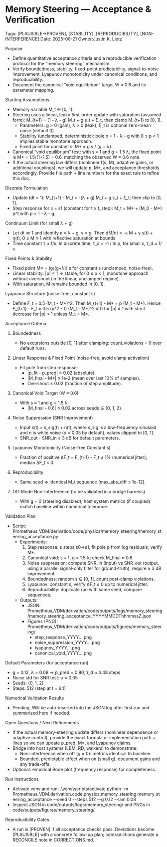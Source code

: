 # Memory Steering — Acceptance & Verification

Tags: [PLAUSIBLE→PROVEN], [STABILITY], [REPRODUCIBILITY], [NON-INTERFERENCE]
Date: 2025-08-21
Owner:Justin K. Lietz

Purpose
- Define quantitative acceptance criteria and a reproducible verification protocol for the “memory steering” mechanism.
- Verify boundedness, stability, fixed-point predictability, signal-to-noise improvement, Lyapunov monotonicity under canonical conditions, and reproducibility.
- Document the canonical “void equilibrium” target W ≈ 0.6 and its parameter mapping.

Starting Assumptions
- Memory variable M_t ∈ [0, 1].
- Steering uses a linear, leaky first-order update with saturation (assumed form):
  M_{t+1} = (1 - λ - g) M_t + g s_t + ξ_t, then clamp M_{t+1} to [0, 1].
  - Parameters: g > 0 (gain), λ > 0 (leak), ξ_t is optional zero-mean noise (default 0).
  - Stability (unclamped, deterministic): pole p = 1 - λ - g with 0 ≤ p < 1 implies stable monotone approach.
  - Fixed point for constant s: M* = g s / (g + λ).
- Canonical “void equilibrium” test: with s ≡ 1 and g = 1.5 λ, the fixed point is M* = 1.5/(1+1.5) = 0.6, matching the observed W ≈ 0.6 note.
- If the actual steering law differs (nonlinear f(s, M), adaptive gains, or additional couplings), we will update p, M*, and acceptance thresholds accordingly. Provide file path + line numbers for the exact rule to refine this doc.

Discrete Formulation
- Update (dt = 1):
  M_{t+1} - M_t = -(λ + g) M_t + g s_t + ξ_t; then clip to [0, 1].
- Step response for s = s1 (constant for t ≥ t_step): M_t = M* + (M_0 - M*) p^t with p = 1 - λ - g.

Continuum Limit (for small λ + g)
- Let dt ≪ 1 and identify κ = λ + g, γ = g. Then
  dM/dt = -κ M + γ s(t) + η(t), 0 ≤ M ≤ 1 with reflective saturation at bounds.
- Time constant τ ≈ 1/κ. In discrete time, τ_d = -1 / ln p; for small κ, τ_d ≈ 1/κ.

Fixed Points & Stability
- Fixed point M* = (g/(g+λ)) s for constant s (unclamped, noise-free).
- Linear stability: |p| < 1 ⇒ stable; for 0 ≤ p < 1, monotone approach without overshoot (in the linear, unclamped regime).
- With saturation, M remains bounded in [0, 1].

Lyapunov Structure (noise-free, constant s)
- Define F_t = 0.5 (M_t - M*)^2. Then M_{t+1} - M* = p (M_t - M*). Hence
  F_{t+1} - F_t = 0.5 (p^2 - 1) (M_t - M*)^2 ≤ 0 for |p| ≤ 1 with strict decrease for |p| < 1 unless M_t = M*.

Acceptance Criteria
1) Boundedness
   - No excursions outside [0, 1] after clamping: count_violations = 0 over default runs.

2) Linear Response & Fixed Point (noise-free, avoid clamp activation)
   - Fit pole from step response:
     - |p_fit - p_pred| ≤ 0.02 (absolute).
     - |M_final - M*| ≤ 1e-2 (mean over last 10% of samples).
     - Overshoot ≤ 0.02 (fraction of step amplitude).

3) Canonical Void Target (W ≈ 0.6)
   - With s ≡ 1 and g = 1.5 λ:
     - |M_final - 0.6| ≤ 0.02 across seeds ∈ {0, 1, 2}.

4) Noise Suppression (SNR Improvement)
   - Input s(t) = s_sig(t) + n(t), where s_sig is a low-frequency sinusoid and n is white noise (σ = 0.05 by default), values clipped to [0, 1].
   - SNR_out - SNR_in ≥ 3 dB for default parameters.

5) Lyapunov Monotonicity (Noise-free Constant s)
   - Fraction of positive ΔF_t = F_{t+1} - F_t ≤ 1% (numerical jitter); median ΔF_t < 0.

6) Reproducibility
   - Same seed ⇒ identical M_t sequence (max_abs_diff ≤ 1e-12).

7) Off-Mode Non-Interference (to be validated in a bridge harness)
   - With g = 0 (steering disabled), host system metrics (if coupled) match baseline within numerical tolerance.

Validation Plan
- Script: Prometheus_VDM/derivation/code/physics/memory_steering/memory_steering_acceptance.py
  - Experiments:
    1) Step response: s steps s0→s1; fit pole p from log residuals; verify M*.
    2) Canonical void: s ≡ 1, g = 1.5 λ; check M_final ≈ 0.6.
    3) Noise suppression: compute SNR_in (input) vs SNR_out (output, using a parallel signal-only filter for ground-truth); require ≥ 3 dB improvement.
    4) Boundedness: random s ∈ [0, 1], count post-clamp violations.
    5) Lyapunov: constant s, verify ΔF_t ≤ 0 up to numerical jitter.
    6) Reproducibility: duplicate run with same seed, compare sequences.
  - Outputs:
    - JSON: Prometheus_VDM/derivation/code/outputs/logs/memory_steering/memory_steering_acceptance_YYYYMMDDThhmmssZ.json
    - Figures (PNG): Prometheus_VDM/derivation/code/outputs/figures/memory_steering/
      - step_response_YYYY....png
      - noise_suppression_YYYY....png
      - lyapunov_YYYY....png
      - canonical_void_YYYY....png

Default Parameters (for acceptance run)
- g = 0.12, λ = 0.08 ⇒ p_pred = 0.80, τ_d ≈ 4.48 steps
- Noise std for SNR test: σ = 0.05
- Seeds: {0, 1, 2}
- Steps: 512 (step at t = 64)

Numerical Validation Results
- Pending. Will be auto-inserted into the JSON log after first run and summarized here if needed.

Open Questions / Next Refinements
- If the actual memory-steering update differs (nonlinear dependence or adaptive control), provide the exact formula or implementation path + lines so we can update p_pred, M*, and Lyapunov claims.
- Bridge into host systems (LBM, RD, walkers) to demonstrate:
  - Non-interference when off (g = 0): metrics identical to baseline.
  - Bounded, predictable effect when on (small g): document gains and any trade-offs.
- Optional: empirical Bode plot (frequency response) for completeness.

Run Instructions
- Activate venv and run:
  .\venv\scripts\activate
  python -m Prometheus_VDM.derivation.code.physics.memory_steering.memory_steering_acceptance --seed 0 --steps 512 --g 0.12 --lam 0.08
- Inspect JSON in code/outputs/logs/memory_steering/ and PNGs in code/outputs/figures/memory_steering/.

Reproducibility Gates
- A run is [PROVEN] if all acceptance checks pass. Deviations become [PLAUSIBLE] with a concrete follow-up plan; contradictions generate a RECONCILE note in CORRECTIONS.md.